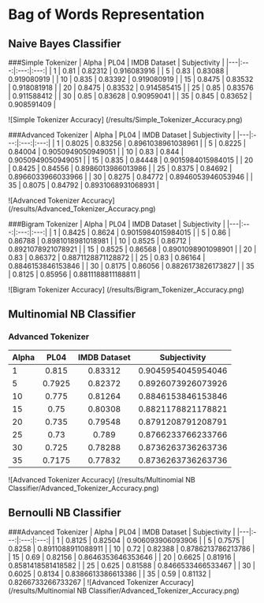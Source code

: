 # Bag of Words Representation
## Naive Bayes Classifier

###Simple Tokenizer
| Alpha  | PL04 | IMDB Dataset | Subjectivity |
|---|:---:|:---:|:---:|
| 1  | 0.81  | 0.82312 | 0.916083916 |
| 5  | 0.83  | 0.83088 | 0.919080919 |
| 10  | 0.835  | 0.83392 | 0.919080919 |
| 15  | 0.8475  | 0.83532 | 0.918081918 |
| 20  | 0.8475  | 0.83532 | 0.914585415 |
| 25  | 0.85  | 0.83576 | 0.911588412 |
| 30  | 0.85  | 0.83628 | 0.90959041 |
| 35  | 0.845  | 0.83652 | 0.908591409 |

![Simple Tokenizer Accuracy]
(/results/Simple_Tokenizer_Accuracy.png)

###Advanced Tokenizer
| Alpha  | PL04 | IMDB Dataset | Subjectivity |
|---|:---:|:---:|:---:|
| 1  | 0.8025  | 0.83256 | 0.8961038961038961 |
| 5  | 0.8225  | 0.84004 | 0.9050949050949051 |
| 10  | 0.83  | 0.844 | 0.9050949050949051 |
| 15  | 0.835  | 0.84448 | 0.9015984015984015 |
| 20  | 0.8425  | 0.84556 | 0.8986013986013986 |
| 25  | 0.8375  | 0.84692 | 0.8966033966033966 |
| 30  | 0.8275  | 0.84772 | 0.8946053946053946 |
| 35  | 0.8075  | 0.84792 | 0.8931068931068931 |


![Advanced Tokenizer Accuracy]
(/results/Advanced_Tokenizer_Accuracy.png)

###Bigram Tokenizer
| Alpha  | PL04 | IMDB Dataset | Subjectivity |
|---|:---:|:---:|:---:|
| 1  | 0.8425  | 0.8624 | 0.9015984015984015 |
| 5  | 0.86  | 0.86788 | 0.8981018981018981 |
| 10  | 0.8525  | 0.86712 | 0.8921078921078921 |
| 15  | 0.8525  | 0.86568 | 0.8901098901098901 |
| 20  | 0.83  | 0.86372 | 0.8871128871128872 |
| 25  | 0.83  | 0.86164 | 0.8846153846153846 |
| 30  | 0.8175  | 0.86056 | 0.8826173826173827 |
| 35  | 0.8125  | 0.85956 | 0.8811188811188811 |

![Bigram Tokenizer Accuracy]
(/results/Bigram_Tokenizer_Accuracy.png)

## Multinomial NB Classifier
### Advanced Tokenizer
| Alpha  | PL04 | IMDB Dataset | Subjectivity |
|---|:---:|:---:|:---:|
| 1  | 0.815  | 0.83312 | 0.9045954045954046 |
| 5  | 0.7925  | 0.82372 | 0.8926073926073926 |
| 10  | 0.775  | 0.81264 | 0.8846153846153846 |
| 15  | 0.75  | 0.80308 | 0.8821178821178821 |
| 20  | 0.735  | 0.79548 | 0.8791208791208791 |
| 25  | 0.73  | 0.789 | 0.8766233766233766 |
| 30  | 0.725  | 0.78288 | 0.8736263736263736 |
| 35  | 0.7175  | 0.77832 | 0.8736263736263736 |
![Advanced Tokenizer Accuracy]
(/results/Multinomial NB Classifier/Advanced_Tokenizer_Accuracy.png)

## Bernoulli NB Classifier
###Advanced Tokenizer
| Alpha  | PL04 | IMDB Dataset | Subjectivity |
|---|:---:|:---:|:---:|
| 1  | 0.8125  | 0.82504 | 0.906093906093906 |
| 5  | 0.7575  | 0.8258 | 0.8911088911088911 |
| 10  | 0.72  | 0.82388 | 0.8786213786213786 |
| 15  | 0.69  | 0.82156 | 0.8646353646353646 |
| 20  | 0.6625  | 0.81916 | 0.8581418581418582 |
| 25  | 0.625  | 0.81588 | 0.8466533466533467 |
| 30  | 0.6025  | 0.8134 | 0.8386613386613386 |
| 35  | 0.59  | 0.81132 | 0.8266733266733267 |
![Advanced Tokenizer Accuracy]
(/results/Multinomial NB Classifier/Advanced_Tokenizer_Accuracy.png)

